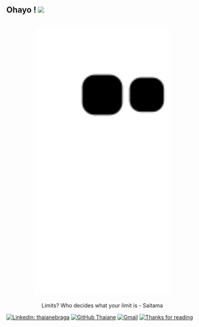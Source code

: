 <!-- ![hmmm](https://github.com/xtanion/xtanion/blob/output/github-contribution-grid-snake.svg) -->
<h2> Ohayo ! <img src="https://c.tenor.com/V4QLFtiLp0YAAAAi/jiraya.gif" width="70"></h2>


<br/>
<div align="center">
  <a href="https://youtu.be/GU_RiAHR9aY">
   <img src="https://github.com/xtanion/xtanion/blob/output/github-contribution-grid-snake.svg" height="70%" width="70%">
  </a>
</div>
<p align="center">Limits? Who decides what your limit is - Saitama </p>

[![Linkedin: thaianebraga](https://img.shields.io/badge/%20-LinkedIn-blue?style=flat&logo=linkedin)](www.linkedin.com/in/shivam-anand-b3b70b1a2)
[![GitHub Thaiane](https://img.shields.io/github/followers/xtanion?label=xtanion&style=social)](https://github.com/xtanion)
[![Gmail](https://img.shields.io/badge/%20-Gmail-orange?style=flat&logo=gmail)](mailto:anandshivam54321@gmail.com)
[![Thanks for reading](https://c.tenor.com/IN6jha4TknYAAAAi/emojify.gif)](https://youtu.be/Kkt6C7CSkQc)


